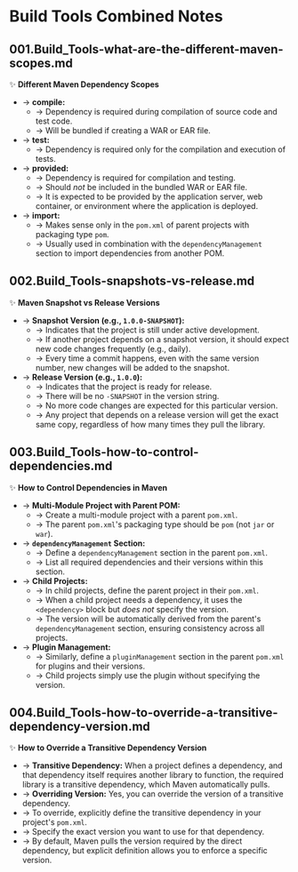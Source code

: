 # Build Tools Combined Notes

## 001.Build_Tools-what-are-the-different-maven-scopes.md
✨ **Different Maven Dependency Scopes**
- → **compile:**
    - → Dependency is required during compilation of source code and test code.
    - → Will be bundled if creating a WAR or EAR file.
- → **test:**
    - → Dependency is required only for the compilation and execution of tests.
- → **provided:**
    - → Dependency is required for compilation and testing.
    - → Should *not* be included in the bundled WAR or EAR file.
    - → It is expected to be provided by the application server, web container, or environment where the application is deployed.
- → **import:**
    - → Makes sense only in the `pom.xml` of parent projects with packaging type `pom`.
    - → Usually used in combination with the `dependencyManagement` section to import dependencies from another POM.

## 002.Build_Tools-snapshots-vs-release.md
✨ **Maven Snapshot vs Release Versions**
- → **Snapshot Version (e.g., `1.0.0-SNAPSHOT`):**
    - → Indicates that the project is still under active development.
    - → If another project depends on a snapshot version, it should expect new code changes frequently (e.g., daily).
    - → Every time a commit happens, even with the same version number, new changes will be added to the snapshot.
- → **Release Version (e.g., `1.0.0`):**
    - → Indicates that the project is ready for release.
    - → There will be no `-SNAPSHOT` in the version string.
    - → No more code changes are expected for this particular version.
    - → Any project that depends on a release version will get the exact same copy, regardless of how many times they pull the library.

## 003.Build_Tools-how-to-control-dependencies.md
✨ **How to Control Dependencies in Maven**
- → **Multi-Module Project with Parent POM:**
    - → Create a multi-module project with a parent `pom.xml`.
    - → The parent `pom.xml`'s packaging type should be `pom` (not `jar` or `war`).
- → **`dependencyManagement` Section:**
    - → Define a `dependencyManagement` section in the parent `pom.xml`.
    - → List all required dependencies and their versions within this section.
- → **Child Projects:**
    - → In child projects, define the parent project in their `pom.xml`.
    - → When a child project needs a dependency, it uses the `<dependency>` block but *does not* specify the version.
    - → The version will be automatically derived from the parent's `dependencyManagement` section, ensuring consistency across all projects.
- → **Plugin Management:**
    - → Similarly, define a `pluginManagement` section in the parent `pom.xml` for plugins and their versions.
    - → Child projects simply use the plugin without specifying the version.

## 004.Build_Tools-how-to-override-a-transitive-dependency-version.md
✨ **How to Override a Transitive Dependency Version**
- → **Transitive Dependency:** When a project defines a dependency, and that dependency itself requires another library to function, the required library is a transitive dependency, which Maven automatically pulls.
- → **Overriding Version:** Yes, you can override the version of a transitive dependency.
- → To override, explicitly define the transitive dependency in your project's `pom.xml`.
- → Specify the exact version you want to use for that dependency.
- → By default, Maven pulls the version required by the direct dependency, but explicit definition allows you to enforce a specific version.
